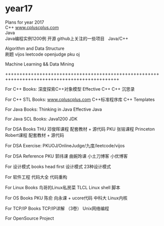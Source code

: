# year17
Plans for year 2017   
C++
www.cpluscplus.com    
Java      
Java编程实例1200例
开源
github上关注的一些项目    Java/C++

Algorithm and Data Structure      
刷题 vijos leetcode openjudge pku oj 

Machine Learning && Data Mining

++++++++++++++++++++++++++++++++++++++++++++++++++++++++++++++++++++++++++++++++++++++++++++++

For C++ Books:
深度探索C++对象模型
Effective C++
C++ 沉思录

For C++ STL Books:
www.cpluscplus.com
C++标准程序库
C++ Templates

For Java Books:
Thinking in Java
Effective Java

For Java SCL Books:
Java1200
JDK

For DSA Books
THU 邓俊晖课程 配套教材 + 源代码
PKU 张铭课程
Princeton Robert课程 配套教材 + 源代码

For DSA Exercise:
PKUOJ/OnlineJudge/九度/leetcode/vijos

For DSA Reference
PKU 郭纬课 曲婉玲课
小土刀博客 小优博客

For 设计模式 books
head first 设计模式
23种设计模式

For 软件工程
代码大全
代码重构

For Linux Books
鸟哥的Linux私房菜
TLCL
Linux shell 脚本

For OS Books
PKU 陈俞 向永课 + ucore代码
中科大 Linux内核

For TCP/IP Books
TCP/IP详解 （3卷）
Unix网络编程

For OpenSource Project
